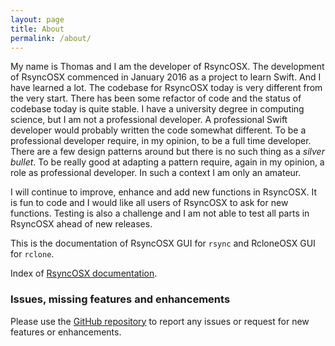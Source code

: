 ```yaml
---
layout: page
title: About
permalink: /about/
---
```

My name is Thomas and I am the developer of RsyncOSX. The development of RsyncOSX commenced in January 2016 as a project to learn Swift. And I have learned a lot. The codebase for RsyncOSX today is very different from the very start. There has been some refactor of code and the status of codebase today is quite stable. I have a university degree in computing science, but I am not a professional developer. A professional Swift developer would probably written the code somewhat different. To be a professional developer require, in my opinion, to be a full time developer. There are a few design patterns around but there is no such thing as a *silver bullet*. To be really good at adapting a pattern require, again in my opinion, a role as professional developer. In such a context I am only an amateur.

I will continue to improve, enhance and add new functions in RsyncOSX. It is fun to code and I would like all users of RsyncOSX to ask for new functions. Testing is also a challenge and I am not able to test all parts in RsyncOSX ahead of new releases.

This is the documentation of RsyncOSX GUI for `rsync` and RcloneOSX GUI for `rclone`.

Index of [RsyncOSX documentation](/AboutRsyncOSX).

### Issues, missing features and enhancements

Please use the [GitHub repository](https://github.com/rsyncOSX/RsyncOSX) to report any issues or request for new features or enhancements.

